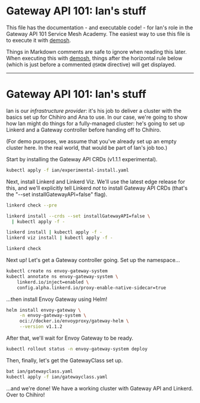 <!--
SPDX-FileCopyrightText: 2022-2024 Buoyant Inc.
SPDX-License-Identifier: Apache-2.0
-->

# Gateway API 101: Ian's stuff

This file has the documentation - and executable code! - for Ian's role in the
Gateway API 101 Service Mesh Academy. The easiest way to use this file is to
execute it with [demosh].

Things in Markdown comments are safe to ignore when reading this later. When
executing this with [demosh], things after the horizontal rule below (which
is just before a commented `@SHOW` directive) will get displayed.

[demosh]: https://github.com/BuoyantIO/demosh

---
<!-- @clear -->
<!-- @show_terminal -->
<!-- @SHOW -->

# Gateway API 101: Ian's stuff

Ian is our _infrastructure provider_: it's his job to deliver a cluster with
the basics set up for Chihiro and Ana to use. In our case, we're going to show
how Ian might do things for a fully-managed cluster: he's going to set up
Linkerd and a Gateway controller before handing off to Chihiro.

(For demo purposes, we assume that you've already set up an empty cluster
here. In the real world, that would be part of Ian's job too.)

Start by installing the Gateway API CRDs (v1.1.1 experimental).

```bash
kubectl apply -f ian/experimental-install.yaml
```

Next, install Linkerd and Linkerd Viz. We'll use the latest edge release for
this, and we'll explicitly tell Linkerd _not_ to install Gateway API CRDs
(that's the "--set installGatewayAPI=false" flag).

```bash
linkerd check --pre

linkerd install --crds --set installGatewayAPI=false \
  | kubectl apply -f -

linkerd install | kubectl apply -f -
linkerd viz install | kubectl apply -f -

linkerd check
```

Next up! Let's get a Gateway controller going. Set up the namespace...

```bash
kubectl create ns envoy-gateway-system
kubectl annotate ns envoy-gateway-system \
    linkerd.io/inject=enabled \
    config.alpha.linkerd.io/proxy-enable-native-sidecar=true
```

...then install Envoy Gateway using Helm!

```bash
helm install envoy-gateway \
     -n envoy-gateway-system \
     oci://docker.io/envoyproxy/gateway-helm \
     --version v1.1.2
```

After that, we'll wait for Envoy Gateway to be ready.

```bash
kubectl rollout status -n envoy-gateway-system deploy
```

Then, finally, let's get the GatewayClass set up.

```bash
bat ian/gatewayclass.yaml
kubectl apply -f ian/gatewayclass.yaml
```

...and we're done! We have a working cluster with Gateway API and Linkerd.
Over to Chihiro!

<!-- @wait -->
